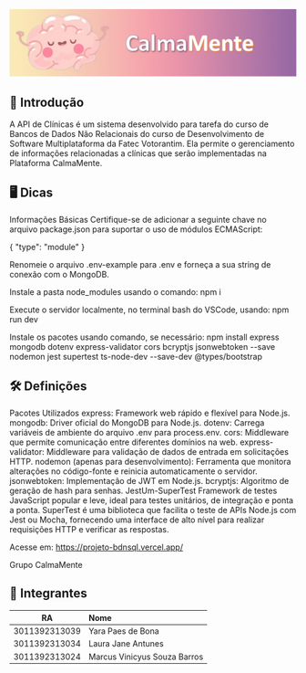 <div align="center">
    
![banner](https://github.com/marcusvsbarros/projetoManufatura/blob/main/CalmaMente%20capa.jpeg)
</div>


## :bookmark_tabs: Introdução

A API de Clínicas é um sistema desenvolvido para tarefa do curso de Bancos de Dados Não Relacionais do curso de Desenvolvimento de Software Multiplataforma da Fatec Votorantim. Ela permite o gerenciamento de informações relacionadas a clínicas que serão implementadas na Plataforma CalmaMente.

## :desktop_computer: Dicas
Informações Básicas
Certifique-se de adicionar a seguinte chave no arquivo package.json para suportar o uso de módulos ECMAScript:

<json>

{ "type": "module" }

Renomeie o arquivo .env-example para .env e forneça a sua string de conexão com o MongoDB.

Instale a pasta node_modules usando o comando: npm i

Execute o servidor localmente, no terminal bash do VSCode, usando: npm run dev

Instale os pacotes usando comando, se necessário:
npm install express mongodb dotenv express-validator cors bcryptjs jsonwebtoken --save nodemon jest supertest ts-node-dev --save-dev @types/bootstrap

## 🛠️ Definições
Pacotes Utilizados
express: Framework web rápido e flexível para Node.js.
mongodb: Driver oficial do MongoDB para Node.js.
dotenv: Carrega variáveis de ambiente do arquivo .env para process.env.
cors: Middleware que permite comunicação entre diferentes domínios na web.
express-validator: Middleware para validação de dados de entrada em solicitações HTTP.
nodemon (apenas para desenvolvimento): Ferramenta que monitora alterações no código-fonte e reinicia automaticamente o servidor.
jsonwebtoken: Implementação de JWT em Node.js.
bcryptjs: Algoritmo de geração de hash para senhas.
JestUm-SuperTest Framework de testes JavaScript popular e leve, ideal para testes unitários, de integração e ponta a ponta. SuperTest é uma biblioteca que facilita o teste de APIs Node.js com Jest ou Mocha, fornecendo uma interface de alto nível para realizar requisições HTTP e verificar as respostas.

Acesse em: https://projeto-bdnsql.vercel.app/

Grupo CalmaMente

<span id="equipe">

## :busts_in_silhouette: Integrantes

|    RA     | Nome                                  |
| :-----------: | :------------------------------------ |
| 3011392313039 | Yara Paes de Bona           |
| 3011392313034  | Laura Jane Antunes |
|   3011392313024    | Marcus Vinicyus Souza Barros               |

